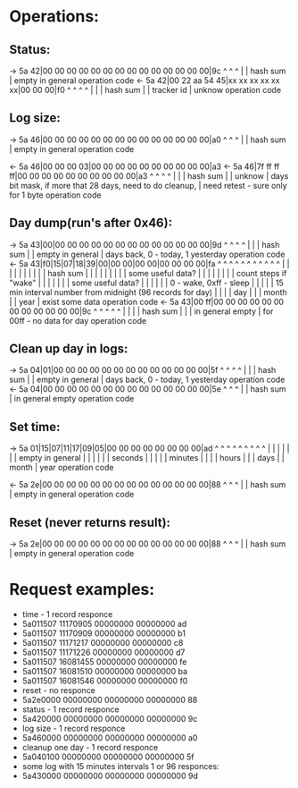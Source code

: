 # Operations:

## Status:
-> 5a 42|00 00 00 00 00 00 00 00 00 00 00 00 00 00|9c
    ^     ^                                        ^
    |     |                                        hash sum
    |     empty in general
    operation code
<- 5a 42|00 22 aa 54 45|xx xx xx xx xx xx|00 00 00|f0
    ^     ^              ^                          ^
    |     |              |                          hash sum
    |     |              tracker id
    |     unknow
    operation code

## Log size:
-> 5a 46|00 00 00 00 00 00 00 00 00 00 00 00 00 00|a0
    ^     ^                                        ^
    |     |                                        hash sum
    |     empty in general
    operation code

<- 5a 46|00 00 00 03|00 00 00 00 00 00 00 00 00 00|a3
<- 5a 46|7f ff ff ff|00 00 00 00 00 00 00 00 00 00|a3
    ^     ^           ^                            ^
    |     |           |                            hash sum
    |     |           unknow
    |     days bit mask, if more that 28 days, need to do cleanup,
    |     need retest - sure only for 1 byte
    operation code

## Day dump(run's after 0x46):
-> 5a 43|00|00 00 00 00 00 00 00 00 00 00 00 00 00|9d
    ^     ^  ^                                     ^
    |     |  |                                     hash sum
    |     |   empty in general
    |     days back, 0 - today, 1 yesterday
    operation code
<- 5a 43|f0|15|07|18|39|00|00 00|00 00|00 00 00 00|fa
    ^     ^  ^  ^  ^  ^  ^  ^     ^     ^          ^
    |     |  |  |  |  |  |  |     |     |         hash sum
    |     |  |  |  |  |  |  |     |     some useful data?
    |     |  |  |  |  |  |  |     count steps if "wake"
    |     |  |  |  |  |  |  some useful data?
    |     |  |  |  |  |  0 - wake, 0xff - sleep
    |     |  |  |  |  15 min interval number from midnight (96 records for day)
    |     |  |  |  day
    |     |  |  month
    |     |  year
    |     exist some data
    operation code
<- 5a 43|00 ff|00 00 00 00 00 00 00 00 00 00 00 00|9c
    ^     ^  ^  ^                                  ^
    |     |  |  |                                  hash sum
    |     |  |  in general empty
    |     for 00ff - no data for day
    operation code

## Clean up day in logs:
-> 5a 04|01|00 00 00 00 00 00 00 00 00 00 00 00 00|5f
    ^     ^  ^                                     ^
    |     |  |                                     hash sum
    |     |   empty in general
    |     days back, 0 - today, 1 yesterday
    operation code
<- 5a 04|00 00 00 00 00 00 00 00 00 00 00 00 00 00|5e
    ^     ^                                        ^
    |     |                                        hash sum
    |     in general empty
    operation code

## Set time:
-> 5a 01|15|07|11|17|09|05|00 00 00 00 00 00 00 00|ad
    ^     ^  ^  ^  ^  ^  ^  ^                      ^
    |     |  |  |  |  |  |  empty in general
    |     |  |  |  |  |  seconds
    |     |  |  |  |  minutes
    |     |  |  |  hours
    |     |  |  days
    |     |  month
    |     year
    operation code

<- 5a 2e|00 00 00 00 00 00 00 00 00 00 00 00 00 00|88
    ^     ^                                        ^
    |     |                                        hash sum
    |     empty in general
    operation code

## Reset (never returns result):
-> 5a 2e|00 00 00 00 00 00 00 00 00 00 00 00 00 00|88
    ^     ^                                        ^
    |     |                                        hash sum
    |     empty in general
    operation code

# Request examples:
 * time - 1 record responce
 * 5a011507 11170905 00000000 00000000 ad
 * 5a011507 11170909 00000000 00000000 b1
 * 5a011507 11171217 00000000 00000000 c8
 * 5a011507 11171226 00000000 00000000 d7
 * 5a011507 16081455 00000000 00000000 fe
 * 5a011507 16081510 00000000 00000000 ba
 * 5a011507 16081546 00000000 00000000 f0
 * reset - no responce
 * 5a2e0000 00000000 00000000 00000000 88
 * status  - 1 record responce
 * 5a420000 00000000 00000000 00000000 9c
 * log size - 1 record responce
 * 5a460000 00000000 00000000 00000000 a0
 * cleanup one day - 1 record responce
 * 5a040100 00000000 00000000 00000000 5f
 * some log with 15 minutes intervals 1 or 96 responces:
 * 5a430000 00000000 00000000 00000000 9d
